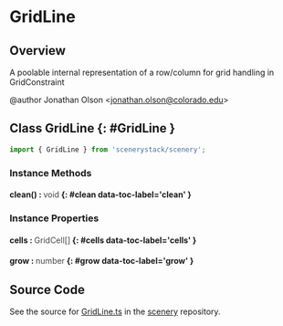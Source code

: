 # GridLine

## Overview

A poolable internal representation of a row/column for grid handling in GridConstraint

@author Jonathan Olson &lt;jonathan.olson@colorado.edu&gt;

## Class GridLine {: #GridLine }


```js
import { GridLine } from 'scenerystack/scenery';
```
### Instance Methods

#### clean() : <span style="font-weight: 400; opacity: 80%;">void</span> {: #clean data-toc-label='clean' }

### Instance Properties

#### cells : <span style="font-weight: 400; opacity: 80%;">GridCell[]</span> {: #cells data-toc-label='cells' }

#### grow : <span style="font-weight: 400; opacity: 80%;">number</span> {: #grow data-toc-label='grow' }



## Source Code

See the source for [GridLine.ts](https://github.com/phetsims/scenery/blob/main/js/layout/constraints/GridLine.ts) in the [scenery](https://github.com/phetsims/scenery) repository.
